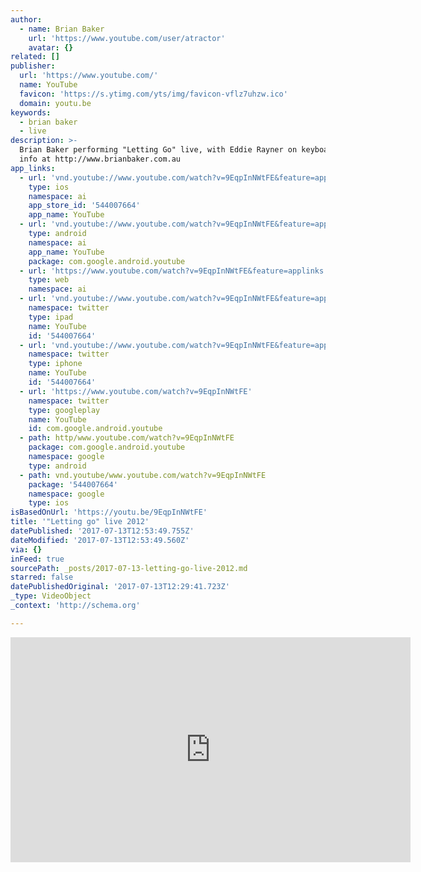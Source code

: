 ```yaml
---
author:
  - name: Brian Baker
    url: 'https://www.youtube.com/user/atractor'
    avatar: {}
related: []
publisher:
  url: 'https://www.youtube.com/'
  name: YouTube
  favicon: 'https://s.ytimg.com/yts/img/favicon-vflz7uhzw.ico'
  domain: youtu.be
keywords:
  - brian baker
  - live
description: >-
  Brian Baker performing "Letting Go" live, with Eddie Rayner on keyboards. More
  info at http://www.brianbaker.com.au
app_links:
  - url: 'vnd.youtube://www.youtube.com/watch?v=9EqpInNWtFE&feature=applinks'
    type: ios
    namespace: ai
    app_store_id: '544007664'
    app_name: YouTube
  - url: 'vnd.youtube://www.youtube.com/watch?v=9EqpInNWtFE&feature=applinks'
    type: android
    namespace: ai
    app_name: YouTube
    package: com.google.android.youtube
  - url: 'https://www.youtube.com/watch?v=9EqpInNWtFE&feature=applinks'
    type: web
    namespace: ai
  - url: 'vnd.youtube://www.youtube.com/watch?v=9EqpInNWtFE&feature=applinks'
    namespace: twitter
    type: ipad
    name: YouTube
    id: '544007664'
  - url: 'vnd.youtube://www.youtube.com/watch?v=9EqpInNWtFE&feature=applinks'
    namespace: twitter
    type: iphone
    name: YouTube
    id: '544007664'
  - url: 'https://www.youtube.com/watch?v=9EqpInNWtFE'
    namespace: twitter
    type: googleplay
    name: YouTube
    id: com.google.android.youtube
  - path: http/www.youtube.com/watch?v=9EqpInNWtFE
    package: com.google.android.youtube
    namespace: google
    type: android
  - path: vnd.youtube/www.youtube.com/watch?v=9EqpInNWtFE
    package: '544007664'
    namespace: google
    type: ios
isBasedOnUrl: 'https://youtu.be/9EqpInNWtFE'
title: '"Letting go" live 2012'
datePublished: '2017-07-13T12:53:49.755Z'
dateModified: '2017-07-13T12:53:49.560Z'
via: {}
inFeed: true
sourcePath: _posts/2017-07-13-letting-go-live-2012.md
starred: false
datePublishedOriginal: '2017-07-13T12:29:41.723Z'
_type: VideoObject
_context: 'http://schema.org'

---
```

<iframe src="https://cdn.embedly.com/widgets/media.html?src=https%3A%2F%2Fwww.youtube.com%2Fembed%2F9EqpInNWtFE%3Ffeature%3Doembed&amp;url=http%3A%2F%2Fwww.youtube.com%2Fwatch%3Fv%3D9EqpInNWtFE&amp;image=https%3A%2F%2Fi.ytimg.com%2Fvi%2F9EqpInNWtFE%2Fhqdefault.jpg&amp;key=a715cf41cc93453ca338d350cd26f87b&amp;type=text%2Fhtml&amp;schema=youtube" width="640" height="360" scrolling="no" frameborder="0" allowfullscreen="" style=""></iframe>